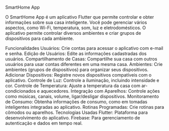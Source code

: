 SmartHome App

O SmartHome App é um aplicativo Flutter que permite controlar e obter informações sobre sua casa inteligente. Você pode gerenciar vários aspectos, como Wi-Fi, temperatura, som, luz e eletrodomésticos. O aplicativo permite controlar diversos ambientes e criar grupos de dispositivos para cada ambiente.

Funcionalidades
Usuários: Crie contas para acessar o aplicativo com e-mail e senha.
Edição de Usuários: Edite as informações cadastradas dos usuários.
Compartilhamento de Casas: Compartilhe sua casa com outros usuários para usar contas diferentes em uma mesma casa.
Ambientes: Crie ambientes (grupos de dispositivos) para organizar seus dispositivos.
Adicionar Dispositivos: Registre novos dispositivos compatíveis com o aplicativo.
Controle de Luz: Controle a iluminação, incluindo intensidade e cor.
Controle de Temperatura: Ajuste a temperatura da casa com ar-condicionados e aquecedores.
Integração com Aparelhos: Controle ações como músicas, canais, volume, ligar/desligar dispositivos.
Monitoramento de Consumo: Obtenha informações de consumo, como em tomadas inteligentes integradas ao aplicativo.
Rotinas Programadas: Crie rotinas para cômodos ou aparelhos.
Tecnologias Usadas
Flutter: Plataforma para desenvolvimento do aplicativo.
Firebase: Para gerenciamento de autenticação e dados em tempo real.
